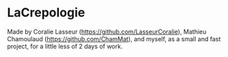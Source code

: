# LaCrepologie

Made by Coralie Lasseur (https://github.com/LasseurCoralie), Mathieu Chamoulaud (https://github.com/ChamMat), and myself, as a small and fast project, for a little less of 2 days of work.
